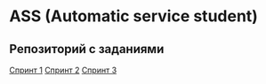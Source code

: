 # ASS (Automatic service student)

## Репозиторий с заданиями 

[Спринт 1](https://github.com/Runn1ng/ASS/blob/main/task1/index.py)
[Спринт 2](https://github.com/Runn1ng/ASS/blob/main/task2/index.py)
[Спринт 3](https://github.com/Runn1ng/ASS/blob/main/task3/index.py)
